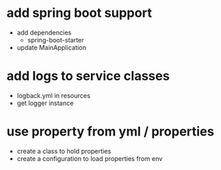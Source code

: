 # add spring boot support

- add dependencies
    - spring-boot-starter
- update MainApplication

# add logs to service classes

- logback.yml in resources
- get logger instance

# use property from yml / properties

- create a class to hold properties
- create a configuration to load properties from env